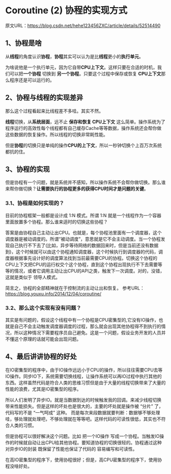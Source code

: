 # Coroutine (2) 协程的实现方式

原文URL：https://blog.csdn.net/hehe123456ZXC/article/details/52514490


## 1、协程是啥

从**线程**的角度认识**协程**，**协程**其实可以认为是比**线程**更小的**执行单元**。

为啥说他是一个执行单元，因为它自带**CPU上下文**。这样只要在合适的时机，我们可以把**一个协程** 切换到 **另一个协程**。只要这个过程中保存或恢复 **CPU上下文**那么程序还是可以运行的。

## 2、协程与线程的实现差异

那么这个过程看起来比线程差不多哇。其实不然。

**线程**切换，从**系统层面**，远不止 **保存和恢复 CPU上下文** 这么简单。操作系统为了程序运行的高效性每个线程都有自己缓存Cache等等数据，操作系统还会帮你做这些数据的恢复操作。所以线程的切换非常耗性能。

但是**协程**的切换只是单纯的操作**CPU的上下文**，所以一秒钟切换个上百万次系统都抗的住。

## 3、协程的实现

但是协程有一个问题，就是系统并不感知，所以操作系统不会帮你做切换。那么谁来帮你做切换？**让需要执行的协程更多的获得CPU时间才是问题的关键**。

### 3.1、协程是如何实现的？

目前的协程框架一般都是设计成 1:N 模式。所谓 1:N 就是一个线程作为一个容器里面放置多个协程。那么谁来适时的切换这些协程？

答案是由协程自己主动让出CPU。也就是，每个协程池里面有一个调度器，这个调度器是被动调度的。所谓“被动调度”，意思就是它不会主动调度。当一个协程发现自己执行不下去了(比如，异步等待网络的数据回来时，但是当前还没有数据到)，这个时候就可以由这个协程通知调度器，这个时候执行到调度器的代码，调度器根据事先设计好的调度算法找到当前最需要CPU的协程。切换这个协程的CPU上下文把CPU的运行权交个这个协程，直到这个协程出现执行不下去需要等等的情况，或者它调用主动让出CPU的API之类，触发下一次调度。对的，没错，这就是类似于 领导人模式。

简言之，协程的全部精神就在于控制流的主动让出和恢复。
参考URL：https://blog.youxu.info/2014/12/04/coroutine/

### 3.2、那么这个实现有没有问题？

其实是有问题的，假设这个线程中有一个协程是CPU密集型的,它没有IO操作，也就是自己不会主动触发调度器调度的过程，那么就会出现其他协程得不到执行的情况，所以这种情况下需要程序员自己避免。这是一个问题，假设业务开发的人员并不懂这个原理的话就可能会出现问题。

## 4、最后讲讲协程的好处

在IO密集型的程序中，由于IO操作远远小于CPU的操作，所以往往需要CPU去等IO操作。同步IO下，系统需要切换线程，让操作系统可以再IO过程中执行其他的东西。这样虽然代码是符合人类的思维习惯但是由于大量的线程切换带来了大量的性能的浪费，尤其是IO密集型的程序。

所以人们发明了异步IO。就是当数据到达的时候触发我的回调。来减少线程切换带来性能损失。但是这样的坏处也是很大的，主要的坏处就是操作被   “分片”  了，代码写的不是 “一气呵成” 这种。 而是每次来段数据就要判断：数据够不够处理哇，够处理就处理吧，不够处理就在等等吧。这样代码的可读性很低，其实也不符合人类的习惯。  

但是协程可以很好解决这个问题。比如 把一个IO操作 写成一个协程。当触发IO操作的时候就自动让出CPU给其他协程。要知道协程的切换很轻的。协程通过这种对异步IO的封装 既保留了性能也保证了代码的 容易编写和可读性。

在高IO密集型的程序下，使用协程很好；但是，高CPU密集型的程序下，使用协程没啥好处。

